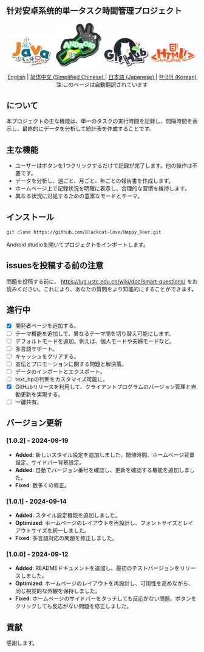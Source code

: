 ## 针对安卓系统的単一タスク時間管理プロジェクト

<p align="center">
    <img src="docs_assets/Java.png" alt="Java" width="120px"/>
    <img src="docs_assets/Android.png" alt="Android" width="120px">
    <img src="docs_assets/GitHub.png" alt="Github" width="120px">
    <img src="docs_assets/HTML.png" alt="HTML" width="120px">
</p>

<p align="center">
<a href="README.md">English</a> | <a href="README-zh.md"> 简体中文 (Simplified Chinese) </a> | <a href="README-ja.md"> 日本語 (Japanese) </a> | <a href="README-kokr.md"> 한국어 (Korean) </a>
<br/>
 注:このページは自動翻訳されています
</p>

## について
本プロジェクトの主な機能は、単一のタスクの実行時間を記録し、間隔時間を表示し、最終的にデータを分析して統計表を作成することです。

## 主な機能

- ユーザーはボタンを1つクリックするだけで記録が完了します。他の操作は不要です。
- データを分析し、週ごと、月ごと、年ごとの報告書を作成します。
- ホームページ上で記録状況を明確に表示し、合理的な習慣を維持します。
- 異なる状況に対処するための豊富なモードとテーマ。

## インストール

```bash
git clone https://github.com/Blackcat-love/Happy_Deer.git 
```
Android studioを開いてプロジェクトをインポートします。

## issuesを投稿する前の注意

問題を投稿する前に、 https://lug.ustc.edu.cn/wiki/doc/smart-questions/ をお読みください。これにより、あなたの質問をより知能的にすることができます。

## 進行中
- [x] 開発者ページを追加する。
- [ ] テーマ機能を追加して、異なるテーマ間を切り替え可能にします。
- [ ] デフォルトモードを追加。例えば、個人モードや夫婦モードなど。
- [ ] 多言語サポート。
- [ ] キャッシュをクリアする。
- [ ] 宣伝とプロモーションに関する問題と解決策。
- [ ] データのインポートとエクスポート。
- [ ] text_hpの判断をカスタマイズ可能に。
- [x] GitHubリリースを利用して、クライアントプログラムのバージョン管理と自動更新を実現する。
- [ ] 一鍵共有。

## バージョン更新

### [1.0.2] - 2024-09-19
- **Added**: 新しいスタイル設定を追加しました。閾値時間、ホームページ背景設定、サイドバー背景設定。
- **Added**: 自動でバージョン番号を確認し、更新を確認する機能を追加しました。
- **Fixed**: 数多くの修正。

### [1.0.1] - 2024-09-14
- **Added**: スタイル設定機能を追加しました。
- **Optimized**: ホームページのレイアウトを再設計し、フォントサイズとレイアウトサイズを統一しました。
- **Fixed**: 多言語対応の問題を修正しました。

### [1.0.0] - 2024-09-12
- **Added**: READMEドキュメントを追加し、最初のテストバージョンをリリースしました。
- **Optimized**: ホームページのレイアウトを再設計し、可用性を高めながら、同じ視覚的な外観を保持しました。
- **Fixed**: ホームページのサイドバーをタッチしても反応がない問題、ボタンをクリックしても反応がない問題を修正しました。

## 貢献
感謝します。
